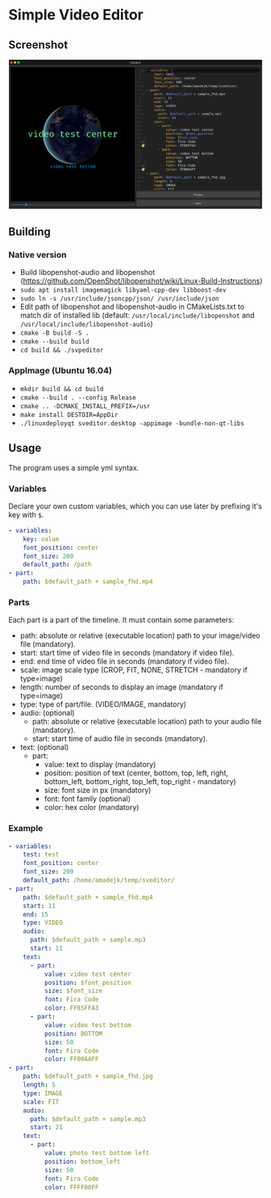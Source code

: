 # Simple Video Editor

## Screenshot
![screenshot](https://raw.githubusercontent.com/amadejkastelic/SimpleVideoEditor/develop/res/screenshot.png)

## Building
### Native version
- Build libopenshot-audio and libopenshot (https://github.com/OpenShot/libopenshot/wiki/Linux-Build-Instructions)
- `sudo apt install imagemagick libyaml-cpp-dev libboost-dev`
- `sudo ln -s /usr/include/jsoncpp/json/ /usr/include/json`
- Edit path of libopenshot and libopenshot-audio in CMakeLists.txt to match dir of installed lib (default: `/usr/local/include/libopenshot` and `/usr/local/include/libopenshot-audio`)
- `cmake -B build -S .`
- `cmake --build build`
- `cd build && ./svpeditor`
### AppImage (Ubuntu 16.04)
- `mkdir build && cd build`
- `cmake --build . --config Release`
- `cmake .. -DCMAKE_INSTALL_PREFIX=/usr`
- `make install DESTDIR=AppDir`
- `./linuxdeployqt sveditor.desktop -appimage -bundle-non-qt-libs`

## Usage
The program uses a simple yml syntax.

### Variables
Declare your own custom variables, which you can use later by prefixing it's key with `$`.
```yml
- variables: 
    key: value
    font_position: center
    font_size: 200
    default_path: /path
- part:
    path: $default_path + sample_fhd.mp4
```

### Parts
Each part is a part of the timeline. It must contain some parameters:

- path: absolute or relative (executable location) path to your image/video file (mandatory).
- start: start time of video file in seconds (mandatory if video file).
- end: end time of video file in seconds (mandatory if video file).
- scale: image scale type (CROP, FIT, NONE, STRETCH - mandatory if type=image)
- length: number of seconds to display an image (mandatory if type=image)
- type: type of part/file. (VIDEO/IMAGE, mandatory)
- audio: (optional)
    - path: absolute or relative (executable location) path to your audio file (mandatory).
    - start: start time of audio file in seconds (mandatory).
- text: (optional)
    - part:
        - value: text to display (mandatory)
        - position: position of text (center, bottom, top, left, right, bottom_left, bottom_right, top_left, top_right - mandatory)
        - size: font size in px (mandatory)
        - font: font family (optional)
        - color: hex color (mandatory)
    
### Example
```yml
- variables:
    test: test
    font_position: center
    font_size: 200
    default_path: /home/amadejk/temp/sveditor/
- part:
    path: $default_path + sample_fhd.mp4
    start: 11
    end: 15
    type: VIDEO
    audio:
      path: $default_path + sample.mp3
      start: 11
    text:
      - part:
          value: video test center
          position: $font_position
          size: $font_size
          font: Fira Code
          color: FF85FFA3
      - part:
          value: video test bottom
          position: BOTTOM
          size: 50
          font: Fira Code
          color: FF00AAFF
- part:
    path: $default_path + sample_fhd.jpg
    length: 5
    type: IMAGE
    scale: FIT
    audio:
      path: $default_path + sample.mp3
      start: 21
    text:
      - part:
          value: photo test bottom left
          position: bottom_left
          size: 50
          font: Fira Code
          color: FFFF00FF
```
    
